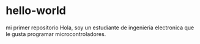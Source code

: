 # hello-world
mi primer repositorio
Hola, soy un estudiante de ingenieria electronica que le gusta programar microcontroladores.
